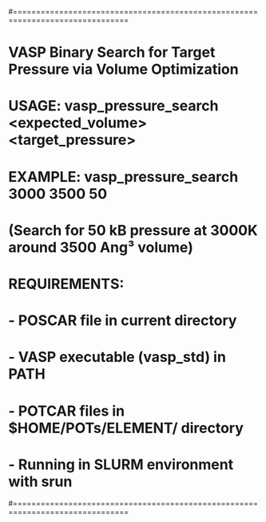 #===============================================================================
# VASP Binary Search for Target Pressure via Volume Optimization
# 
# USAGE: vasp_pressure_search <temperature> <expected_volume> <target_pressure>
# 
# EXAMPLE: vasp_pressure_search 3000 3500 50
#          (Search for 50 kB pressure at 3000K around 3500 Ang³ volume)
#
# REQUIREMENTS:
# - POSCAR file in current directory
# - VASP executable (vasp_std) in PATH
# - POTCAR files in $HOME/POTs/ELEMENT/ directory
# - Running in SLURM environment with srun
#===============================================================================
